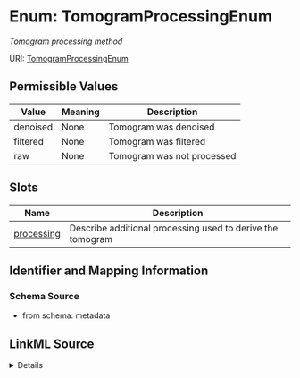 # Enum: TomogramProcessingEnum




_Tomogram processing method_



URI: [TomogramProcessingEnum](TomogramProcessingEnum.md)

## Permissible Values

| Value | Meaning | Description |
| --- | --- | --- |
| denoised | None | Tomogram was denoised |
| filtered | None | Tomogram was filtered |
| raw | None | Tomogram was not processed |




## Slots

| Name | Description |
| ---  | --- |
| [processing](processing.md) | Describe additional processing used to derive the tomogram |






## Identifier and Mapping Information







### Schema Source


* from schema: metadata




## LinkML Source

<details>
```yaml
name: tomogram_processing_enum
description: Tomogram processing method
from_schema: metadata
rank: 1000
permissible_values:
  denoised:
    text: denoised
    description: Tomogram was denoised
  filtered:
    text: filtered
    description: Tomogram was filtered
  raw:
    text: raw
    description: Tomogram was not processed

```
</details>

